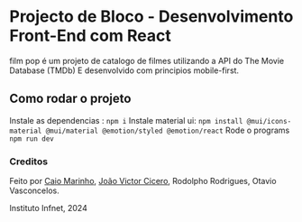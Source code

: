 # Projecto de Bloco - Desenvolvimento Front-End com React
film pop é um projeto de catalogo de filmes utilizando a API do The Movie Database (TMDb) E desenvolvido com principios mobile-first.

## Como rodar o projeto
Instale as dependencias : `npm i`
Instale material ui: `npm install @mui/icons-material @mui/material @emotion/styled @emotion/react`
Rode o programs `npm run dev`

### Creditos
Feito por [Caio Marinho](https://github.com/caiommdev), [João Victor Cicero](https://github.com/jvcmtr), Rodolpho Rodrigues, Otavio Vasconcelos.

Instituto Infnet, 2024